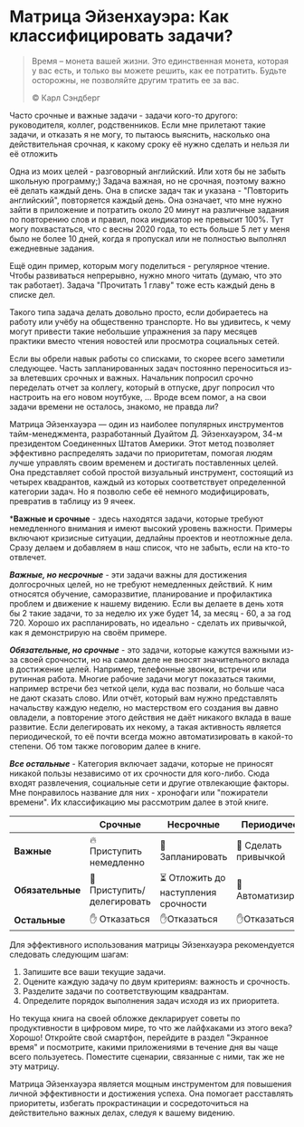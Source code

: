 # Матрица Эйзенхауэра: Как классифицировать задачи?

> Время – монета вашей жизни. Это единственная монета, которая у вас есть, и только вы можете решить, как ее потратить. Будьте осторожны, не позволяйте другим тратить ее за вас.
>
> ©️ Карл Сэндберг

Часто срочные и важные задачи - задачи кого-то другого: руководителя, коллег, родственников. Если мне прилетают такие задачи, и отказать я не могу, то пытаюсь выяснить, насколько она действительная срочная, к какому сроку её нужно сделать и нельзя ли её отложить

Одна из моих целей - разговорный английский. Или хотя бы не забыть школьную программу;) Задача важная, но не срочная, поэтому важно её делать каждый день. Она в списке задач так и указана - "Повторить английский", повторяется каждый день. Она означает, что мне нужно зайти в приложение и потратить около 20 минут на различные задания по повторению слов и правил, пока индикатор не превысит 100%. Тут могу похвастаться, что с весны 2020 года, то есть больше 5 лет у меня было не более 10 дней, когда я пропускал или не полностью выполнял ежедневные задания.

Ещё один пример, которым могу поделиться - регулярное чтение. Чтобы развиваться непрерывно, нужно много читать (думаю, что это так работает). Задача "Прочитать 1 главу" тоже есть каждый день в списке дел.

Такого типа задача делать довольно просто, если добираетесь на работу или учёбу на общественно транспорте. Но вы удивитесь, к чему могут привести такие небольшие упражнения за пару месяцев практики вместо чтения новостей или просмотра социальных сетей.

Если вы обрели навык работы со списками, то скорее всего заметили следующее. Часть запланированных задач постоянно переноситься из-за влетевших срочных и важных. Начальник попросил срочно переделать отчет за коллегу, который в отпуске, друг попросил что настроить на его новом ноутбуке, ... Вроде всем помог, а на свои задачи времени не осталось, знакомо, не правда ли?

Матрица Эйзенхауэра — один из наиболее популярных инструментов тайм-менеджмента, разработанный Дуайтом Д. Эйзенхауэром, 34-м президентом Соединенных Штатов Америки. Этот метод позволяет эффективно распределять задачи по приоритетам, помогая людям лучше управлять своим временем и достигать поставленных целей. Она представляет собой простой визуальный инструмент, состоящий из четырех квадрантов, каждый из которых соответствует определенной категории задач. Но я позволю себе её немного модифицировать, превратив в таблицу из 9 ячеек.

***Важные и срочные** - здесь находятся задачи, которые требуют немедленного внимания и имеют высокий уровень важности. Примеры включают кризисные ситуации, дедлайны проектов и неотложные дела. Сразу делаем и добавляем в наш список, что не забыть, если на кто-то отвлечет.

***Важные, но несрочные*** - эти задачи важны для достижения долгосрочных целей, но не требуют немедленных действий. К ним относятся обучение, саморазвитие, планирование и профилактика проблем и движение к нашему видению. Если вы делаете в день хотя бы 2 такие задачи, то за неделю их уже будет 14, за месяц - 60, а за год 720. Хорошо их распланировать, но идеально - сделать их привычкой, как я демонстрирую на своём примере.

***Обязательные, но срочные*** - это задачи, которые кажутся важными из-за своей срочности, но на самом деле не вносят значительного вклада в достижение целей. Например, телефонные звонки, встречи или рутинная работа. Многие рабочие задачи могут показаться такими, например встречи без четкой цели, куда вас позвали, но больше часа не дают сказать слово. Или отчёт, который вам нужно представлять начальству каждую неделю, но мастерством его создания вы давно овладели, а повторение этого действия не даёт никакого вклада в ваше развитие. Если делегировать их некому, а такая активность является периодической, то её почти всегда можно автоматизировать в какой-то степени. Об том также поговорим далее в книге.

***Все остальные*** - Категория включает задачи, которые не приносят никакой пользы независимо от их срочности для кого-либо. Сюда входят развлечения, социальные сети и другие отвлекающие факторы. Мне понравилось название для них - хронофаги или "пожиратели времени". Их классификацию мы рассмотрим далее в этой книге.

|                  | **Срочные**                | **Несрочные**                       | **Периодические**    |
|------------------|----------------------------|-------------------------------------|----------------------|
| **Важные**       | 🔥 Приступить немедленно   | 📆 Запланировать                    | 💪 Сделать привычкой |
| **Обязательные** | 🤝 Приступить/делегировать | ⏳ Отложить до наступления срочности | 🤖 Автоматизировать  |
| **Остальные**    | ✋ Отказаться               | ✋Отказаться                         | ✋Отказаться          |

Для эффективного использования матрицы Эйзенхауэра рекомендуется следовать следующим шагам:

1. Запишите все ваши текущие задачи.
2. Оцените каждую задачу по двум критериям: важность и срочность.
3. Разделите задачи по соответствующим квадрантам.
4. Определите порядок выполнения задач исходя из их приоритета.

Но текуща книга на своей обложке декларирует советы по продуктивности в цифровом мире, то что же лайфхаками из этого века? Хорошо! Откройте свой смартфон, перейдите в раздел "Экранное время" и посмотрите, какими приложениями в течение дня вы чаще всего пользуетесь. Поместите сценарии, связанные с ними, так же не эту матрицу.

Матрица Эйзенхауэра является мощным инструментом для повышения личной эффективности и достижения успеха. Она помогает расставлять приоритеты, избегать прокрастинации и сосредоточиться на действительно важных делах, следуя к вашему видению.
